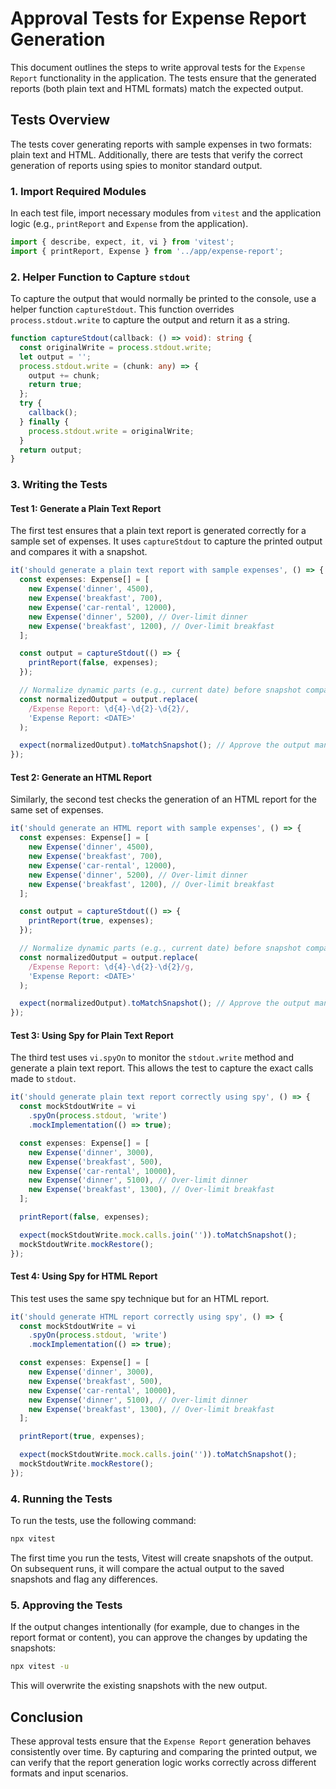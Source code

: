 # Approval Tests for Expense Report Generation

This document outlines the steps to write approval tests for the `Expense Report` functionality in the application. The tests ensure that the generated reports (both plain text and HTML formats) match the expected output.

## Tests Overview

The tests cover generating reports with sample expenses in two formats: plain text and HTML. Additionally, there are tests that verify the correct generation of reports using spies to monitor standard output.

### 1. Import Required Modules

In each test file, import necessary modules from `vitest` and the application logic (e.g., `printReport` and `Expense` from the application).

```ts
import { describe, expect, it, vi } from 'vitest';
import { printReport, Expense } from '../app/expense-report';
```

### 2. Helper Function to Capture `stdout`

To capture the output that would normally be printed to the console, use a helper function `captureStdout`. This function overrides `process.stdout.write` to capture the output and return it as a string.

```ts
function captureStdout(callback: () => void): string {
  const originalWrite = process.stdout.write;
  let output = '';
  process.stdout.write = (chunk: any) => {
    output += chunk;
    return true;
  };
  try {
    callback();
  } finally {
    process.stdout.write = originalWrite;
  }
  return output;
}
```

### 3. Writing the Tests

#### Test 1: Generate a Plain Text Report

The first test ensures that a plain text report is generated correctly for a sample set of expenses. It uses `captureStdout` to capture the printed output and compares it with a snapshot.

```ts
it('should generate a plain text report with sample expenses', () => {
  const expenses: Expense[] = [
    new Expense('dinner', 4500),
    new Expense('breakfast', 700),
    new Expense('car-rental', 12000),
    new Expense('dinner', 5200), // Over-limit dinner
    new Expense('breakfast', 1200), // Over-limit breakfast
  ];

  const output = captureStdout(() => {
    printReport(false, expenses);
  });

  // Normalize dynamic parts (e.g., current date) before snapshot comparison
  const normalizedOutput = output.replace(
    /Expense Report: \d{4}-\d{2}-\d{2}/,
    'Expense Report: <DATE>'
  );

  expect(normalizedOutput).toMatchSnapshot(); // Approve the output manually on first run
});
```

#### Test 2: Generate an HTML Report

Similarly, the second test checks the generation of an HTML report for the same set of expenses.

```ts
it('should generate an HTML report with sample expenses', () => {
  const expenses: Expense[] = [
    new Expense('dinner', 4500),
    new Expense('breakfast', 700),
    new Expense('car-rental', 12000),
    new Expense('dinner', 5200), // Over-limit dinner
    new Expense('breakfast', 1200), // Over-limit breakfast
  ];

  const output = captureStdout(() => {
    printReport(true, expenses);
  });

  // Normalize dynamic parts (e.g., current date) before snapshot comparison
  const normalizedOutput = output.replace(
    /Expense Report: \d{4}-\d{2}-\d{2}/g,
    'Expense Report: <DATE>'
  );

  expect(normalizedOutput).toMatchSnapshot(); // Approve the output manually on first run
});
```

#### Test 3: Using Spy for Plain Text Report

The third test uses `vi.spyOn` to monitor the `stdout.write` method and generate a plain text report. This allows the test to capture the exact calls made to `stdout`.

```ts
it('should generate plain text report correctly using spy', () => {
  const mockStdoutWrite = vi
    .spyOn(process.stdout, 'write')
    .mockImplementation(() => true);

  const expenses: Expense[] = [
    new Expense('dinner', 3000),
    new Expense('breakfast', 500),
    new Expense('car-rental', 10000),
    new Expense('dinner', 5100), // Over-limit dinner
    new Expense('breakfast', 1300), // Over-limit breakfast
  ];

  printReport(false, expenses);

  expect(mockStdoutWrite.mock.calls.join('')).toMatchSnapshot();
  mockStdoutWrite.mockRestore();
});
```

#### Test 4: Using Spy for HTML Report

This test uses the same spy technique but for an HTML report.

```ts
it('should generate HTML report correctly using spy', () => {
  const mockStdoutWrite = vi
    .spyOn(process.stdout, 'write')
    .mockImplementation(() => true);

  const expenses: Expense[] = [
    new Expense('dinner', 3000),
    new Expense('breakfast', 500),
    new Expense('car-rental', 10000),
    new Expense('dinner', 5100), // Over-limit dinner
    new Expense('breakfast', 1300), // Over-limit breakfast
  ];

  printReport(true, expenses);

  expect(mockStdoutWrite.mock.calls.join('')).toMatchSnapshot();
  mockStdoutWrite.mockRestore();
});
```

### 4. Running the Tests

To run the tests, use the following command:

```bash
npx vitest
```

The first time you run the tests, Vitest will create snapshots of the output. On subsequent runs, it will compare the actual output to the saved snapshots and flag any differences.

### 5. Approving the Tests

If the output changes intentionally (for example, due to changes in the report format or content), you can approve the changes by updating the snapshots:

```bash
npx vitest -u
```

This will overwrite the existing snapshots with the new output.

## Conclusion

These approval tests ensure that the `Expense Report` generation behaves consistently over time. By capturing and comparing the printed output, we can verify that the report generation logic works correctly across different formats and input scenarios.
